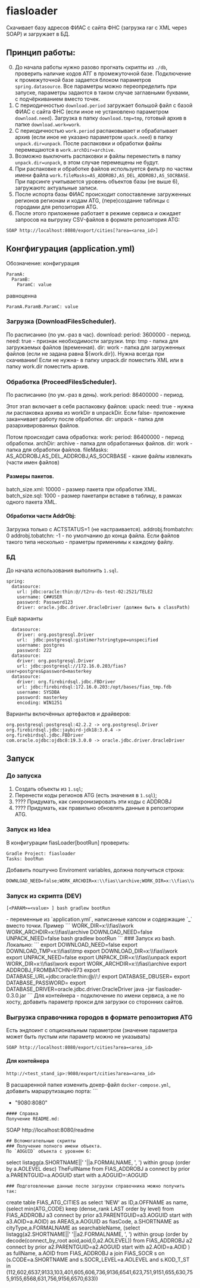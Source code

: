 # fiasloader

Скачивает базу адресов ФИАС с сайта ФНС (загрузка rar с XML через SOAP) и загружает в БД.

## Принцип работы:

0. До начала работы нужно разово прогнать скрипты из `./db`, проверить наличие кодов АТГ в промежуточной базе.
Подключение к промежуточной базе задается блоком параметров `spring.datasource`.
Все параметры можно переопределить при запуске, параметры задаются в таком случае заглавными буквами, с подчёркиванием вместо точек.
1. С периодичностью `download.period` загружает большой файл с базой ФИАС с сайта ФНС (если иное не установлено параметром `download.need`).
Загрузка в папку `download.tmp=tmp`, готовый архив в папке `download.work=work`.
2. С периодичностью `work.period` распаковывает и обрабатывает архив (если иное не указано параметром `upack.need`) в папку `unpack.dir=unpack`.
После распаковки и обработки файлы перемещаются в `work.archDir=archive`.
3. Возможно выключить распаковки и файлы переместить в папку `unpack.dir=unpack`, в этом случае перемещены не будут.
4. При распаковке и обработке файлов используется фильтр по частям имени файла `work.fileMasks=AS_ADDROBJ,AS_DEL_ADDROBJ,AS_SOCRBASE`.
При парсинге учитывается уровень объектов базы (не выше 6), загружаютс актуальные записи.
5. После испорта базы ФИАС происходит сопоставление загруженных регионов регионам и кодам ATG, (пере)создание таблицы с городами для репозитория ATG.
6. После этого приложение работает в режиме сервиса и ожидает запросов на выгрузку CSV-файлов в формате репозитория ATG:
```
SOAP http://localhost:8080/export/cities[?area=<area_id>]
```

## Конгфигурация (application.yml)
Обозначение: конфигурация
```
ParamA:
  ParamB:
    ParamC: value
```
равноценна
```
ParamA.ParamB.ParamC: value
```
### Загрузка (DownloadFilesSсheduler).
По расписанию (по ум.-раз в час).
download:
  period: 3600000 - период.
  need: true - признак необходимости загрузки.
  tmp: tmp - папка для загружаемых файлов (временная).
  dir: work - папка для загруженных файлов (если не задана равна ${work.dir}).
    Нужна всегда при скачивании!
    Если не нужна- в папку unpack.dir поместить XML или в папку work.dir поместить архив.

### Обработка (ProceedFilesSсheduler).
По расписанию (по ум.-раз в день).
work.period: 86400000 - период.

Этот этап включает в себя распаковку файлов:
upack:
  need: true - нужна ли распаковка архива из workDir в unpackDir. Если false- приложение заканчивает работу после обработки.
  dir: unpack - папка для разархивированных файлов.

Потом происходит сама обработка:
work:
  period: 86400000 - период обработки.
  archDir: archive - папка для обработанных файлов.
  dir: work - папка для обработки файлов.
  fileMasks: AS_ADDROBJ,AS_DEL_ADDROBJ,AS_SOCRBASE - какие файлы извлекать (части имен файлов)

#### Размеры пакетов.
batch_size.xml: 10000 - размер пакета при обработке XML.
batch_size.sql: 1000 - размер пакетапри вставке в таблицу, в рамках одного пакета XML.

#### Обработки части AddrObj:
Загрузка только с ACTSTATUS=1 (не настраивается).
addrobj.frombatchn: 0
addrobj.tobatchn: -1 - по умолчанию до конца файла.
Если файлов такого типа несколько - праметры применимы к каждому файлу.

### БД
До начала использования выполнить `1.sql`.
```
spring:
  datasource:
    url: jdbc:oracle:thin:@//t2ru-ds-test-02:2521/TELE2
    username: C##USER
    password: Password123
    driver: oracle.jdbc.driver.OracleDriver (должен быть в classPath)
```
Ещё варианты
```
  datasource:
    driver: org.postgresql.Driver
    url:  jdbc:postgresql:gistimer?stringtype=unspecified
    username: postgres
    password: 222
  datasource:
    driver: org.postgresql.Driver
    url: jdbc:postgresql://172.16.0.203/fias?user=postgres&password=masterkey
  datasource:
    driver: org.firebirdsql.jdbc.FBDriver
    url: jdbc:firebirdsql:172.16.0.203:/opt/bases/fias_tmp.fdb
    username: SYSDBA
    password: masterkey
    encoding: WIN1251
```

Варианты включённых артефактов и драйверов:
```
org.postgresql:postgresql:42.2.2 -> org.postgresql.Driver
org.firebirdsql.jdbc:jaybird-jdk18:3.0.4 -> org.firebirdsql.jdbc.FBDriver
com.oracle.ojdbc:ojdbc8:19.3.0.0 -> oracle.jdbc.driver.OracleDriver
```

## Запуск
### До запуска
1. Создать объекты из `1.sql`;
2. Перенести коды регионов ATG (есть значения в `1.sql`);
3. ???? Придумать, как синхронизировать эти коды с ADDROBJ
4. ???? Придумать, как правильно обновлять данные в репозитории ATG.

### Запуск из Idea
В конфигурации fiasLoader[bootRun] проверить:
```
Gradle Project: fiasloader
Tasks: bootRun
```
Добавить поштучно Enviroment variables, должна получиться строка:
```
DOWNLOAD_NEED=false;WORK_ARCHDIR=x:\\fias\\archive;WORK_DIR=x:\\fias\\work;UNPACK_DIR=x:\\fias\\unpack;DOWNLOAD_DIR=x:\\fias\\work;DOWNLOAD_TMP=x:\\fias\\tmp
```
### Запуск из скрипта (DEV)
```
[<PARAM>=<value> ] bash gradlew bootRun
```
<PARAM> - переменные из `application.yml`, написанные капсом и содержащие `_` вместо точки.
Пример
```
 WORK_DIR=x:\\fias\\work WORK_ARCHDIR=x:\\fias\\archive DOWNLOAD_NEED=false UNPACK_NEED=false bash gradlew bootRun
```
### Запуск из bash.
Локально:
```
export DOWNLOAD_NEED=false
export DOWNLOAD_TMP=x:\\fias\\tmp
export DOWNLOAD_DIR=x:\\fias\\work
export UNPACK_NEED=false
export UNPACK_DIR=x:\\fias\\unpack
export WORK_DIR=x:\\fias\\work
export WORK_ARCHDIR=x:\\fias\\archive
export ADDROBJ_FROMBATCHN=973
export DATABASE_URL=jdbc:oracle:thin:@//<ip>:<port>/<sid>
export DATABASE_DBUSER=<Scheme>
export DATABASE_PASSWORD=<Password>
export DATABASE_DRIVER=oracle.jdbc.driver.OracleDriver
java -jar  fiasloader-0.3.0.jar
```
Для контейнера - подключение по имени сервиса, а не по хосту, добавить параметр прокси для загрузки со сторонних сайтов.

### Выгрузка справочника городов в формате репозитория ATG
Есть эндпоинт с опциональным параметром (значение параметра может быть пустым или параметр можно не указывать)
```
SOAP http://localhost:8080/export/cities?area=<area_id>
```
#### Для контейнера
```
http://<test_stand_ip>:9080/export/cities?area=<area_id>
```
В расшаренной папке изменить докер-файл `docker-compose.yml`, добавить маршрутизацию порта: ```
- "9080:8080"
```
#### Справка
Получение README.md:
```
SOAP http://localhost:8080/readme
```
## Вспомогательные скрипты
### Получение полного имени объекта.
По `AOGUID` объекта с уровнем 6:
```
select
  listagg(a.SHORTNAME||' '||a.FORMALNAME, ', ') within group (order by a.AOLEVEL desc) TheFullName
from FIAS_ADDROBJ a
connect by prior a.PARENTGUID=a.AOGUID
start with a.AOGUID=:AOGUID
```
### Подготовленные данные после загрузки справочника можно получить так:

```
create table FIAS_ATG_CITIES as
 select
   'NEW' as ID,a.OFFNAME as name,
   (select min(ATG_CODE) keep (dense_rank LAST order by level) from FIAS_ADDROBJ a3
           connect by prior a3.PARENTGUID=a3.AOGUID
           start with a3.AOID=a.AOID) as AREAS,a.AOGUID as fiasCode,
   a.SHORTNAME as cityType,a.FORMALNAME as searchableName,
   (select listagg(a2.SHORTNAME||' '||a2.FORMALNAME, ', ') within group (order by decode(connect_by_root aoid,aoid,0,a2.AOLEVEL))
     from FIAS_ADDROBJ a2
     connect by prior a2.PARENTGUID=a2.AOGUID
     start with a2.AOID=a.AOID
   ) as fullName,
   a.AOID
 from FIAS_ADDROBJ a
 join FIAS_SOCR s on (s.CODE=a.SHORTNAME and s.SOCR_LEVEL=a.AOLEVEL
   and s.KOD_T_ST in  (112,602,6537,9133,103,401,605,606,736,9136,6541,623,751,9151,655,630,755,9155,6568,631,756,9156,6570,633))
```